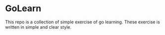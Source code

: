 # GoLearn
This repo is a collection of simple exercise of go learning.
These exercise is written in simple and clear style.
